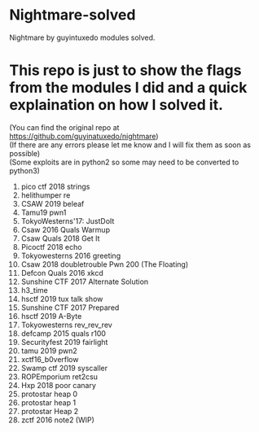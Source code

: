 # Nightmare-solved
Nightmare by guyintuxedo modules solved.

# This repo is just to show the flags from the modules I did and a quick explaination on how I solved it.
(You can find the original repo at https://github.com/guyinatuxedo/nightmare) <br>
(If there are any errors please let me know and I will fix them as soon as possible) <br>
(Some exploits are in python2 so some may need to be converted to python3) <br>

01. pico ctf 2018 strings
02. helithumper re
03. CSAW 2019 beleaf
04. Tamu19 pwn1
05. TokyoWesterns'17: JustDoIt
06. Csaw 2016 Quals Warmup
07. Csaw Quals 2018 Get It
08. Picoctf 2018 echo
09. Tokyowesterns 2016 greeting
10. Csaw 2018 doubletrouble Pwn 200 (The Floating)
11. Defcon Quals 2016 xkcd
12. Sunshine CTF 2017 Alternate Solution
13. h3_time
14. hsctf 2019 tux talk show
15. Sunshine CTF 2017 Prepared
16. hsctf 2019 A-Byte
17. Tokyowesterns rev_rev_rev
18. defcamp 2015 quals r100
19. Securityfest 2019 fairlight
20. tamu 2019 pwn2
21. xctf16_b0verflow
22. Swamp ctf 2019 syscaller
23. ROPEmporium ret2csu
24. Hxp 2018 poor canary
25. protostar heap 0
26. protostar heap 1
27. protostar Heap 2
28. zctf 2016 note2 (WIP)
